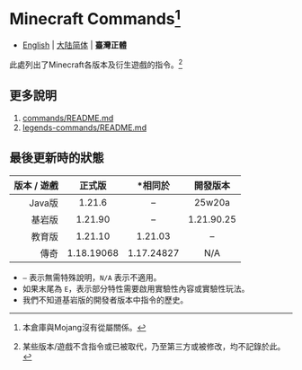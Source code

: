 # Minecraft Commands[^1]
* [English](README.md) | [大陆简体](README-cn.md) | **臺灣正體**

此處列出了Minecraft各版本及衍生遊戲的指令。[^2]

## 更多說明
1. [commands/README.md](commands/README.md)
2. [legends-commands/README.md](legends-commands/README.md)

## 最後更新時的狀態
| 版本 / 遊戲 |    正式版     |    *相同於    |    開發版本    |
|--------:|:----------:|:----------:|:----------:|
|   Java版 |   1.21.6   |     –      |   25w20a   |
|     基岩版 |  1.21.90   |     –      | 1.21.90.25 |
|     教育版 |  1.21.10   |  1.21.03   |     –      |
|      傳奇 | 1.18.19068 | 1.17.24827 |    N/A     |
* `–` 表示無需特殊說明，`N/A` 表示不適用。
* 如果末尾為 `E`，表示部分特性需要啟用實驗性內容或實驗性玩法。
* 我們不知道基岩版的開發者版本中指令的歷史。

[^1]: 本倉庫與Mojang沒有從屬關係。
[^2]: 某些版本/遊戲不含指令或已被取代，乃至第三方或被修改，均不記錄於此。
